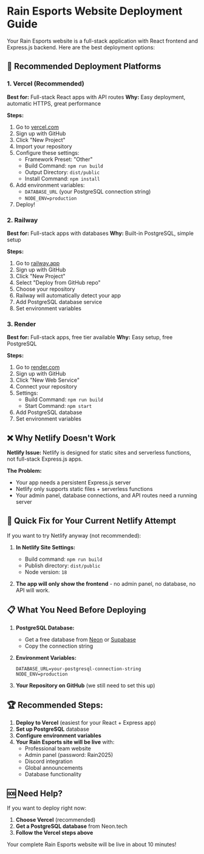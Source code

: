 # Rain Esports Website Deployment Guide

Your Rain Esports website is a full-stack application with React frontend and Express.js backend. Here are the best deployment options:

## 🚀 Recommended Deployment Platforms

### 1. **Vercel (Recommended)**
**Best for:** Full-stack React apps with API routes
**Why:** Easy deployment, automatic HTTPS, great performance

**Steps:**
1. Go to [vercel.com](https://vercel.com)
2. Sign up with GitHub
3. Click "New Project"
4. Import your repository
5. Configure these settings:
   - Framework Preset: "Other"
   - Build Command: `npm run build`
   - Output Directory: `dist/public`
   - Install Command: `npm install`
6. Add environment variables:
   - `DATABASE_URL` (your PostgreSQL connection string)
   - `NODE_ENV=production`
7. Deploy!

### 2. **Railway**
**Best for:** Full-stack apps with databases
**Why:** Built-in PostgreSQL, simple setup

**Steps:**
1. Go to [railway.app](https://railway.app)
2. Sign up with GitHub
3. Click "New Project"
4. Select "Deploy from GitHub repo"
5. Choose your repository
6. Railway will automatically detect your app
7. Add PostgreSQL database service
8. Set environment variables

### 3. **Render**
**Best for:** Full-stack apps, free tier available
**Why:** Easy setup, free PostgreSQL

**Steps:**
1. Go to [render.com](https://render.com)
2. Sign up with GitHub
3. Click "New Web Service"
4. Connect your repository
5. Settings:
   - Build Command: `npm run build`
   - Start Command: `npm start`
6. Add PostgreSQL database
7. Set environment variables

## ❌ Why Netlify Doesn't Work

**Netlify Issue:** Netlify is designed for static sites and serverless functions, not full-stack Express.js apps.

**The Problem:**
- Your app needs a persistent Express.js server
- Netlify only supports static files + serverless functions
- Your admin panel, database connections, and API routes need a running server

## 🔧 Quick Fix for Your Current Netlify Attempt

If you want to try Netlify anyway (not recommended):

1. **In Netlify Site Settings:**
   - Build command: `npm run build`
   - Publish directory: `dist/public`
   - Node version: `18`

2. **The app will only show the frontend** - no admin panel, no database, no API will work.

## 📋 What You Need Before Deploying

1. **PostgreSQL Database:**
   - Get a free database from [Neon](https://neon.tech) or [Supabase](https://supabase.com)
   - Copy the connection string

2. **Environment Variables:**
   ```
   DATABASE_URL=your-postgresql-connection-string
   NODE_ENV=production
   ```

3. **Your Repository on GitHub** (we still need to set this up)

## 🏆 Recommended Steps:

1. **Deploy to Vercel** (easiest for your React + Express app)
2. **Set up PostgreSQL** database
3. **Configure environment variables**
4. **Your Rain Esports site will be live** with:
   - Professional team website
   - Admin panel (password: Rain2025)
   - Discord integration
   - Global announcements
   - Database functionality

## 🆘 Need Help?

If you want to deploy right now:
1. **Choose Vercel** (recommended)
2. **Get a PostgreSQL database** from Neon.tech
3. **Follow the Vercel steps above**

Your complete Rain Esports website will be live in about 10 minutes!